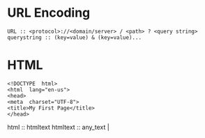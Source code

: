 # URL Encoding
```
URL :: <protocol>://<domain/server> / <path> ? <query string>
querystring :: (key=value) & (key=value)...
```

# HTML

```
<!DOCTYPE  html>
<html  lang="en-us">
<head>
<meta  charset="UTF-8">
<title>My First Page</title>
</head>
```
html :: <tag> htmltext </tag>
htmltext :: any_text | 
<!--stackedit_data:
eyJoaXN0b3J5IjpbODM0NDQ4NTQsLTExNjExNDI3NjgsLTE5NT
gzMjM2NjBdfQ==
-->